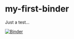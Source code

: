 # my-first-binder
Just a test...

[![Binder](https://mybinder.org/badge_logo.svg)](https://mybinder.org/v2/gh/teoric1/my-first-binder/HEAD)
